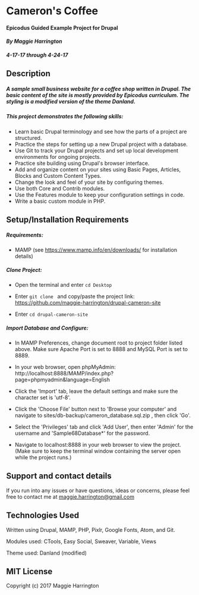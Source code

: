 # Cameron's Coffee

#### Epicodus Guided Example Project for Drupal

#### _By Maggie Harrington_
##### _4-17-17 through 4-24-17_


## Description

##### _A sample small business website for a coffee shop written in Drupal. The basic content of the site is mostly provided by Epicodus curriculum. The styling is a modified version of the theme Danland._


##### This project demonstrates the following skills:

* Learn basic Drupal terminology and see how the parts of a project are structured.
* Practice the steps for setting up a new Drupal project with a database.
* Use Git to track your Drupal projects and set up local development environments for ongoing projects.
* Practice site building using Drupal's browser interface.
* Add and organize content on your sites using Basic Pages, Articles, Blocks and Custom Content Types.
* Change the look and feel of your site by configuring themes.
* Use both Core and Contrib modules.
* Use the Features module to keep your configuration settings in code.
* Write a basic custom module in PHP.


## Setup/Installation Requirements

##### Requirements:

* MAMP (see https://www.mamp.info/en/downloads/ for installation details)


##### Clone Project:

* Open the terminal and enter `cd Desktop`

* Enter `git clone ` and copy/paste the project link: https://github.com/maggie-harrington/drupal-cameron-site

* Enter `cd drupal-cameron-site`


##### Import Database and Configure:

* In MAMP Preferences, change document root to project folder listed above. Make sure Apache Port is set to 8888 and MySQL Port is set to 8889.

* In your web browser, open phpMyAdmin: http://localhost:8888/MAMP/index.php?page=phpmyadmin&language=English

* Click the 'Import' tab, leave the default settings and make sure the character set is 'utf-8'.

* Click the 'Choose File' button next to 'Browse your computer' and navigate to sites/db-backup/cameron_database.sql.zip , then click 'Go'.

* Select the 'Privileges' tab and click 'Add User', then enter 'Admin' for the username and 'Sample68Database*' for the password.

* Navigate to localhost:8888 in your web browser to view the project. (Make sure to keep the terminal window containing the server open while the project runs.)


## Support and contact details

If you run into any issues or have questions, ideas or concerns, please feel free to contact me at maggie.harrington@gmail.com


## Technologies Used

Written using Drupal, MAMP, PHP, Pixlr, Google Fonts, Atom, and Git.

Modules used: CTools, Easy Social, Sweaver, Variable, Views

Theme used: Danland (modified)


## MIT License

Copyright (c) 2017 Maggie Harrington
